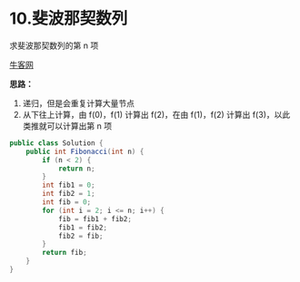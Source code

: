 # 10.斐波那契数列

求斐波那契数列的第 n 项

[牛客网](https://www.nowcoder.com/practice/c6c7742f5ba7442aada113136ddea0c3?tpId=13&tqId=11160&tPage=1&rp=1&ru=/ta/coding-interviews&qru=/ta/coding-interviews/question-ranking)

**思路：**

1. 递归，但是会重复计算大量节点
2. 从下往上计算，由 f(0)，f(1) 计算出 f(2)，在由 f(1)，f(2) 计算出 f(3)，以此类推就可以计算出第 n 项

```java
public class Solution {
    public int Fibonacci(int n) {
        if (n < 2) {
            return n;
        }
        int fib1 = 0;
        int fib2 = 1;
        int fib = 0;
        for (int i = 2; i <= n; i++) {
            fib = fib1 + fib2;
            fib1 = fib2;
            fib2 = fib;
        }
        return fib;
    }
}
```
